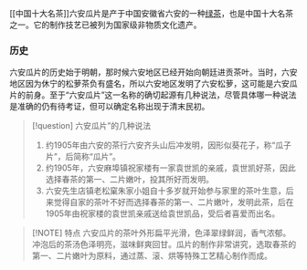 [[中国十大名茶]]六安瓜片是产于中国安徽省六安的一种[绿茶](中国的茶叶六大分类)，也是中国十大名茶之一。它的制作技艺已被列为国家级非物质文化遗产。

### 历史
六安瓜片的历史始于明朝，那时候六安地区已经开始向朝廷进贡茶叶。当时，六安地区因为休宁的松萝茶负有盛名，所以六安地区发明了六安松萝，这可能是六安瓜片的前身。至于“六安瓜片”这一名称的确切起源有几种说法，尽管具体哪一种说法是准确的仍有待考证，但可以确定名称出现于清末民初。


> [!question] 六安瓜片”的几种说法
> 1. 约1905年由六安的茶行六安齐头山后冲发明，因形似葵花子，称“瓜子片”，后简称“瓜片”。
> 2. 约1905年，六安麻埠镇祝家楼有一家袁世凯的亲戚，袁世凯好茶，因此选择春茶的第一、二片嫩叶，投其所好而发明。
> 3. 六安先生店镇老松窠朱家小姐自十多岁就开始参与家里的茶叶生意，后来觉得自家的茶叶不好而选择春茶的第一、二片嫩叶，发明此茶，后在1905年由祝家楼的袁世凯亲戚送给袁世凯品，受后者喜爱而出名。


> [!NOTE] 特点
>六安瓜片的茶叶外形扁平光滑，色泽翠绿鲜润，香气浓郁。冲泡后的茶汤色泽明亮，滋味鲜爽回甘。瓜片的制作非常讲究，选取春茶的第一、二片嫩叶为原料，通过蒸、滚、烘等特殊工艺精心制作而成。 


